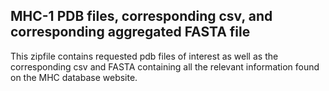 
## MHC-1 PDB files, corresponding csv, and corresponding aggregated FASTA file

This zipfile contains requested pdb files of interest as well as the corresponding csv and FASTA containing all the relevant information found on the MHC database website.
        